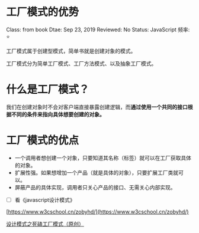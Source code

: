 # 工厂模式的优势

Class: from book
Dtae: Sep 23, 2019
Reviewed: No
Status: JavaScript
频率: ⭐

工厂模式属于创建型模式，简单书就是创建对象的模式。

工厂模式分为简单工厂模式、工厂方法模式、以及抽象工厂模式。

# 什么是工厂模式？

我们在创建对象时不会对客户端直接暴露创建逻辑，而**通过使用一个共同的接口根据不同的条件来指向具体想要创建的对象。**

# 工厂模式的优点

- 一个调用者想创建一个对象，只要知道其名称（标签）就可以在工厂获取具体的对象。
- 扩展性强。如果想增加一个产品（就是具体的对象），只要扩展工厂类就可以。
- 屏蔽产品的具体实现，调用者只关心产品的接口、无需关心内部实现。

- [ ]  看《javascript设计模式》

[https://www.w3cschool.cn/zobyhd/](https://www.w3cschool.cn/zobyhd/)

[设计模式之死磕工厂模式（原创）](https://www.jianshu.com/p/c47f158a2801)